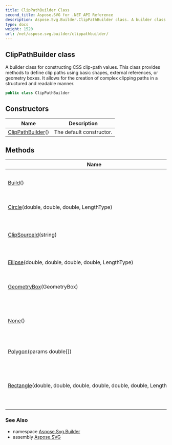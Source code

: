 ```yaml
---
title: ClipPathBuilder Class
second_title: Aspose.SVG for .NET API Reference
description: Aspose.Svg.Builder.ClipPathBuilder class. A builder class for constructing CSS clip-path values. This class provides methods to define clip paths using basic shapes external references or geometry boxes. It allows for the creation of complex clipping paths in a structured and readable manner
type: docs
weight: 1520
url: /net/aspose.svg.builder/clippathbuilder/
---
```

## ClipPathBuilder class

A builder class for constructing CSS clip-path values. This class provides methods to define clip paths using basic shapes, external references, or geometry boxes. It allows for the creation of complex clipping paths in a structured and readable manner.

```csharp
public class ClipPathBuilder
```

## Constructors

| Name | Description |
| --- | --- |
| [ClipPathBuilder](clippathbuilder/)() | The default constructor. |

## Methods

| Name | Description |
| --- | --- |
| [Build](../../aspose.svg.builder/clippathbuilder/build/)() | Builds the clip path value as a string. |
| [Circle](../../aspose.svg.builder/clippathbuilder/circle/)(double, double, double, LengthType) | Defines a circular clip path. |
| [ClipSourceId](../../aspose.svg.builder/clippathbuilder/clipsourceid/)(string) | Sets the clip path to reference an external source. |
| [Ellipse](../../aspose.svg.builder/clippathbuilder/ellipse/)(double, double, double, double, LengthType) | Defines an elliptical clip path. |
| [GeometryBox](../../aspose.svg.builder/clippathbuilder/geometrybox/)(GeometryBox) | Sets the geometry box for the clip path. |
| [None](../../aspose.svg.builder/clippathbuilder/none/)() | Sets the clip path to 'none', effectively disabling clipping. |
| [Polygon](../../aspose.svg.builder/clippathbuilder/polygon/)(params double[]) | Defines a polygonal clip path. |
| [Rectangle](../../aspose.svg.builder/clippathbuilder/rectangle/)(double, double, double, double, double, double, LengthType) | Defines a rectangular clip path with optional rounded corners. |

### See Also

* namespace [Aspose.Svg.Builder](../../aspose.svg.builder/)
* assembly [Aspose.SVG](../../)
